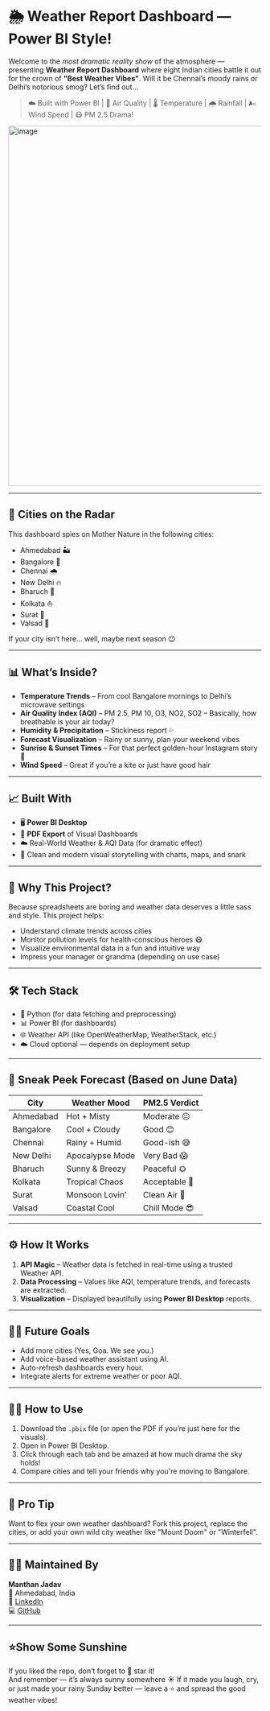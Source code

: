 # 🌦️ Weather Report Dashboard — Power BI Style!

Welcome to the *most dramatic reality show* of the atmosphere — presenting **Weather Report Dashboard** where eight Indian cities battle it out for the crown of **"Best Weather Vibes"**. Will it be Chennai’s moody rains or Delhi’s notorious smog? Let’s find out...

> ☁️ Built with Power BI | 🔎 Air Quality | 🌡️ Temperature | 🌧️ Rainfall | 🌬️ Wind Speed | 😷 PM 2.5 Drama!

<img width="1275" height="716" alt="image" src="https://github.com/user-attachments/assets/f5f6db53-a971-4764-9e97-91c02eef8fe4" />

---

## 📍 Cities on the Radar

This dashboard spies on Mother Nature in the following cities:

- Ahmedabad 🏜️
- Bangalore 🌳
- Chennai 🌧️
- New Delhi 🔥
- Bharuch 🌾
- Kolkata ⛵
- Surat 🌊
- Valsad 🌴

If your city isn’t here... well, maybe next season 😉

---

## 📊 What’s Inside?

- **Temperature Trends** – From cool Bangalore mornings to Delhi’s microwave settings
- **Air Quality Index (AQI)** – PM 2.5, PM 10, O3, NO2, SO2 – Basically, how breathable is your air today?
- **Humidity & Precipitation** – Stickiness report 💦
- **Forecast Visualization** – Rainy or sunny, plan your weekend vibes
- **Sunrise & Sunset Times** – For that perfect golden-hour Instagram story 📸
- **Wind Speed** – Great if you’re a kite or just have good hair

---

## 📈 Built With

- 🖥️ **Power BI Desktop**
- 📄 **PDF Export** of Visual Dashboards
- ☁️ Real-World Weather & AQI Data (for dramatic effect)
- 🎨 Clean and modern visual storytelling with charts, maps, and snark

---

## 🧠 Why This Project?

Because spreadsheets are boring and weather data deserves a little sass and style. This project helps:

- Understand climate trends across cities
- Monitor pollution levels for health-conscious heroes 😷
- Visualize environmental data in a fun and intuitive way
- Impress your manager or grandma (depending on use case)

---

## 🛠 Tech Stack

- 🐍 Python (for data fetching and preprocessing)
- 📊 Power BI (for dashboards)
- 🌐 Weather API (like OpenWeatherMap, WeatherStack, etc.)
- ☁️ Cloud optional — depends on deployment setup

---

## 🔮 Sneak Peek Forecast (Based on June Data)

| City        | Weather Mood     | PM2.5 Verdict     |
|-------------|------------------|-------------------|
| Ahmedabad   | Hot + Misty      | Moderate 😐        |
| Bangalore   | Cool + Cloudy    | Good 😊            |
| Chennai     | Rainy + Humid    | Good-ish 😅        |
| New Delhi   | Apocalypse Mode  | Very Bad 😱        |
| Bharuch     | Sunny & Breezy   | Peaceful 🌞        |
| Kolkata     | Tropical Chaos   | Acceptable 🫣      |
| Surat       | Monsoon Lovin’   | Clean Air 🧼       |
| Valsad      | Coastal Cool     | Chill Mode 😎      |

---

## ⚙️ How It Works

1. **API Magic** – Weather data is fetched in real-time using a trusted Weather API.
2. **Data Processing** – Values like AQI, temperature trends, and forecasts are extracted.
3. **Visualization** – Displayed beautifully using **Power BI Desktop** reports.

---

## 👨‍🔬 Future Goals

- Add more cities (Yes, Goa. We see you.)
- Add voice-based weather assistant using AI.
- Auto-refresh dashboards every hour.
- Integrate alerts for extreme weather or poor AQI.

---

## 👨‍💻 How to Use

1. Download the `.pbix` file (or open the PDF if you’re just here for the visuals).
2. Open in Power BI Desktop.
3. Click through each tab and be amazed at how much drama the sky holds!
4. Compare cities and tell your friends why you're moving to Bangalore.

---

## 📌 Pro Tip

Want to flex your own weather dashboard? Fork this project, replace the cities, or add your own wild city weather like "Mount Doom" or "Winterfell".

---

## 🧑‍💼 Maintained By

**Manthan Jadav**  
📍 Ahmedabad, India  
🔗 [LinkedIn](https://www.linkedin.com/in/manthanjadav/)  
💻 [GitHub](https://github.com/Manthan2110)

---

## ⭐Show Some Sunshine
If you liked the repo, don’t forget to 🌟 star it!  
And remember — it’s always sunny somewhere ☀️
If it made you laugh, cry, or just made your rainy Sunday better — leave a ⭐ and spread the good weather vibes!


